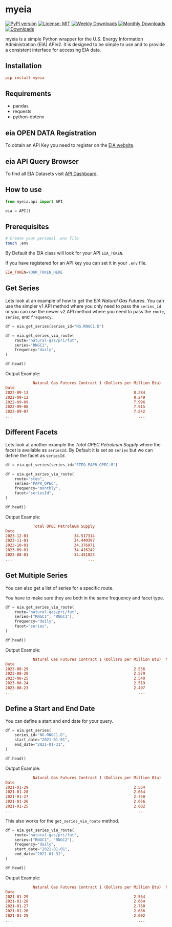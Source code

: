 # myeia

[![PyPI version](https://d25lcipzij17d.cloudfront.net/badge.svg?id=py&r=r&ts=1683906897&type=6e&v=0.3.5&x2=0)](https://badge.fury.io/py/myeia)
[![License: MIT](https://img.shields.io/badge/License-MIT-red.svg)](https://github.com/philsv/myeia/blob/main/LICENSE)
[![Weekly Downloads](https://static.pepy.tech/personalized-badge/myeia?period=week&units=international_system&left_color=grey&right_color=blue&left_text=downloads/week)](https://pepy.tech/project/myeia)
[![Monthly Downloads](https://static.pepy.tech/personalized-badge/myeia?period=month&units=international_system&left_color=grey&right_color=blue&left_text=downloads/month)](https://pepy.tech/project/myeia)
[![Downloads](https://static.pepy.tech/personalized-badge/myeia?period=total&units=international_system&left_color=grey&right_color=blue&left_text=downloads)](https://pepy.tech/project/myeia)

myeia is a simple Python wrapper for the U.S. Energy Information Administration (EIA) APIv2. It is designed to be simple to use and to provide a consistent interface for accessing EIA data.

## Installation

```ini
pip install myeia
```

## Requirements

* pandas
* requests
* python-dotenv

## eia OPEN DATA Registration

To obtain an API Key you need to register on the [EIA website](https://www.eia.gov/opendata/register.php).

## eia API Query Browser

To find all EIA Datasets visit [API Dashboard](https://www.eia.gov/opendata/browser/).

## How to use

```python
from myeia.api import API

eia = API()
```

## Prerequisites

```bash
# Create your personal .env file
touch .env
```

By Default the EIA class will look for your API `EIA_TOKEN`.

If you have registered for an API key you can set it in your `.env` file.

```ini
EIA_TOKEN=YOUR_TOKEN_HERE
```

## Get Series

Lets look at an example of how to get the *EIA Natural Gas Futures*.
You can use the simpler v1 API method where you only need to pass the `series_id` or you can use the newer v2 API method where you need to pass the `route`, `series`, and `frequency`.

```python
df = eia.get_series(series_id="NG.RNGC1.D")

df = eia.get_series_via_route(
    route="natural-gas/pri/fut",
    series="RNGC1",
    frequency="daily",
)

df.head()
```

Output Example:

```ini
            Natural Gas Futures Contract 1 (Dollars per Million Btu)
Date
2022-09-13                                              8.284
2022-09-12                                              8.249
2022-09-09                                              7.996
2022-09-08                                              7.915
2022-09-07                                              7.842
...                                                       ...
```

## Different Facets

Lets look at another example the *Total OPEC Petroleum Supply* where the facet is available as `seriesId`. By Default it is set as `series` but we can define the facet as `seriesId`.

```python
df = eia.get_series(series_id="STEO.PAPR_OPEC.M")

df = eia.get_series_via_route(
    route="steo",
    series="PAPR_OPEC",
    frequency="monthly",
    facet="seriesId",
)

df.head()
```

 Output Example:

```ini
            Total OPEC Petroleum Supply
Date
2023-12-01                    34.517314
2023-11-01                    34.440397
2023-10-01                    34.376971
2023-09-01                    34.416242
2023-08-01                    34.451823
...                                 ...
```

## Get Multiple Series

You can also get a list of series for a specific route.

You have to make sure they are both in the same frequency and facet type.

```python
df = eia.get_series_via_route(
    route="natural-gas/pri/fut",
    series=["RNGC1", "RNGC1"],
    frequency="daily",
    facet="series",
)

df.head()
```

Output Example:

```ini
            Natural Gas Futures Contract 1 (Dollars per Million Btu)  Natural Gas Futures Contract 2 (Dollars per Million Btu)
Date                                                                                                                          
2023-08-29                                              2.556                                                     2.662       
2023-08-28                                              2.579                                                     2.665       
2023-08-25                                              2.540                                                     2.657       
2023-08-24                                              2.519                                                     2.636       
2023-08-23                                              2.497                                                     2.592       
...                                                       ...                                                       ...
```

## Define a Start and End Date

You can define a start and end date for your query.

```python
df = eia.get_series(
    series_id="NG.RNGC1.D",
    start_date="2021-01-01",
    end_date="2021-01-31",
)

df.head()
```

Output Example:

```ini
            Natural Gas Futures Contract 1 (Dollars per Million Btu)
Date                                                                
2021-01-29                                              2.564       
2021-01-28                                              2.664       
2021-01-27                                              2.760       
2021-01-26                                              2.656       
2021-01-25                                              2.602       
...                                                       ...       
```

This also works for the `get_series_via_route` method.

```python
df = eia.get_series_via_route(
    route="natural-gas/pri/fut",
    series=["RNGC1", "RNGC2"],
    frequency="daily",
    start_date="2021-01-01",
    end_date="2021-01-31",
)

df.head()
```

Output Example:

```ini
            Natural Gas Futures Contract 1 (Dollars per Million Btu)  Natural Gas Futures Contract 2 (Dollars per Million Btu)
Date
2021-01-29                                              2.564                                                     2.592
2021-01-28                                              2.664                                                     2.675
2021-01-27                                              2.760                                                     2.702
2021-01-26                                              2.656                                                     2.636
2021-01-25                                              2.602                                                     2.598
...                                                       ...                                                       ...
```
